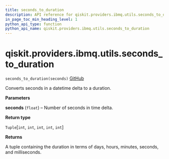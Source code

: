```yaml
---
title: seconds_to_duration
description: API reference for qiskit.providers.ibmq.utils.seconds_to_duration
in_page_toc_min_heading_level: 1
python_api_type: function
python_api_name: qiskit.providers.ibmq.utils.seconds_to_duration
---
```


# qiskit.providers.ibmq.utils.seconds\_to\_duration

<span id="qiskit.providers.ibmq.utils.seconds_to_duration" />

`seconds_to_duration(seconds)` [GitHub](https://github.com/qiskit/qiskit-ibmq-provider/tree/stable/0.12/qiskit/providers/ibmq/utils/converters.py "view source code")

Converts seconds in a datetime delta to a duration.

**Parameters**

**seconds** (`float`) – Number of seconds in time delta.

**Return type**

`Tuple`\[`int`, `int`, `int`, `int`, `int`]

**Returns**

A tuple containing the duration in terms of days, hours, minutes, seconds, and milliseconds.

